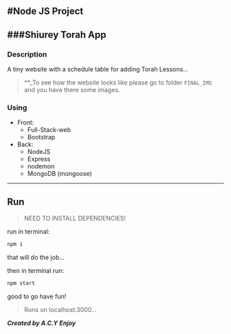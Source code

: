 #Node JS Project
---
###Shiurey Torah App
---

### Description
A tiny website with a schedule table for adding Torah Lessons...

> **_To see how the website looks like please go to folder `FINAL_IMG` and you have there some images.
 
### Using
* Front:
   - Full-Stack-web
   - Bootstrap
* Back:
   - NodeJS
   - Express
   - nodemon
   - MongoDB (mongoose)

--- 
## Run
> NEED TO INSTALL DEPENDENCIES!

run in terminal:
```js
npm i
```
that will do the job...

then in terminal run:
```js
npm start
```

good to go have fun!

> Runs on localhost:3000...


**_Created by A.C.Y_**
**_Enjoy_**
